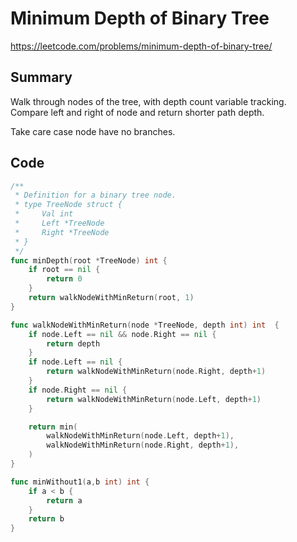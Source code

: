 # Minimum Depth of Binary Tree

https://leetcode.com/problems/minimum-depth-of-binary-tree/

## Summary

Walk through nodes of the tree, with depth count variable tracking. Compare left and right of node and return shorter path depth.

Take care case node have no branches.

## Code

```go
/**
 * Definition for a binary tree node.
 * type TreeNode struct {
 *     Val int
 *     Left *TreeNode
 *     Right *TreeNode
 * }
 */
func minDepth(root *TreeNode) int {
    if root == nil {
        return 0
    }
    return walkNodeWithMinReturn(root, 1)
}

func walkNodeWithMinReturn(node *TreeNode, depth int) int  {
    if node.Left == nil && node.Right == nil {
        return depth
    }
    if node.Left == nil {
        return walkNodeWithMinReturn(node.Right, depth+1)
    }
    if node.Right == nil {
        return walkNodeWithMinReturn(node.Left, depth+1)
    }

    return min(
        walkNodeWithMinReturn(node.Left, depth+1), 
        walkNodeWithMinReturn(node.Right, depth+1),
    )
}

func minWithout1(a,b int) int {
    if a < b {
        return a
    }
    return b
}
```
